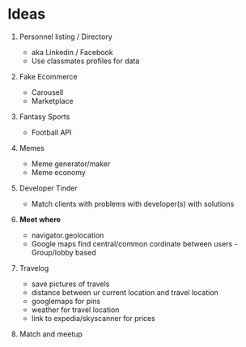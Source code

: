 # Ideas

1. Personnel listing / Directory

   - aka Linkedin / Facebook
   - Use classmates profiles for data

2. Fake Ecommerce

   - Carousell
   - Marketplace

3. Fantasy Sports

   - Football API

4. Memes

   - Meme generator/maker
   - Meme economy

5. Developer Tinder

   - Match clients with problems with developer(s) with solutions

6. **Meet where**

   - navigator.geolocation
   - Google maps find central/common cordinate between users - Group/lobby based

7. Travelog

   - save pictures of travels
   - distance between ur current location and travel location
   - googlemaps for pins
   - weather for travel location
   - link to expedia/skyscanner for prices

8. Match and meetup
